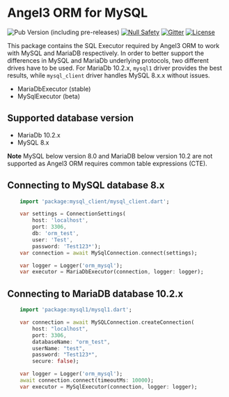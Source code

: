 # Angel3 ORM for MySQL

![Pub Version (including pre-releases)](https://img.shields.io/pub/v/angel3_orm_mysql?include_prereleases)
[![Null Safety](https://img.shields.io/badge/null-safety-brightgreen)](https://dart.dev/null-safety)
[![Gitter](https://img.shields.io/gitter/room/angel_dart/discussion)](https://gitter.im/angel_dart/discussion)
[![License](https://img.shields.io/github/license/dukefirehawk/angel)](https://github.com/dukefirehawk/angel/tree/master/packages/orm/angel_orm_mysql/LICENSE)

This package contains the SQL Executor required by Angel3 ORM to work with MySQL and MariaDB respectively. In order to better support the differences in MySQL and MariaDb underlying protocols, two different drives have to be used. For MariaDb 10.2.x, `mysql1` driver provides the best results, while `mysql_client` driver handles MySQL 8.x.x without issues.

* MariaDbExecutor (stable)
* MySqlExecutor (beta)

## Supported database version

* MariaDb 10.2.x
* MySQL 8.x

**Note** MySQL below version 8.0 and MariaDB below version 10.2 are not supported as Angel3 ORM requires common table expressions (CTE).

## Connecting to MySQL database 8.x

```dart
    import 'package:mysql_client/mysql_client.dart';

    var settings = ConnectionSettings(
        host: 'localhost',
        port: 3306,
        db: 'orm_test',
        user: 'Test',
        password: 'Test123*');
    var connection = await MySqlConnection.connect(settings);

    var logger = Logger('orm_mysql');
    var executor = MariaDbExecutor(connection, logger: logger);
```

## Connecting to MariaDB database 10.2.x

```dart
    import 'package:mysql1/mysql1.dart';

    var connection = await MySQLConnection.createConnection(
        host: "localhost",
        port: 3306,
        databaseName: "orm_test",
        userName: "test",
        password: "Test123*",
        secure: false);

    var logger = Logger('orm_mysql');
    await connection.connect(timeoutMs: 10000);
    var executor = MySqlExecutor(connection, logger: logger);
```
